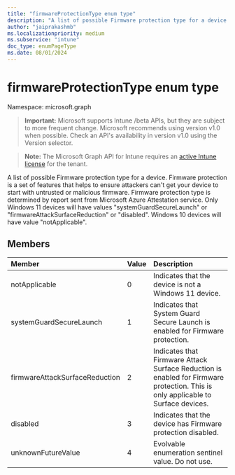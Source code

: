 ```yaml
---
title: "firmwareProtectionType enum type"
description: "A list of possible Firmware protection type for a device. Firmware protection is a set of features that helps to ensure attackers can't get your device to start with untrusted or malicious firmware. Firmware protection type is determined by report sent from Microsoft Azure Attestation service. Only Windows 11 devices will have values "systemGuardSecureLaunch" or "firmwareAttackSurfaceReduction" or "disabled". Windows 10 devices will have value "notApplicable"."
author: "jaiprakashmb"
ms.localizationpriority: medium
ms.subservice: "intune"
doc_type: enumPageType
ms.date: 08/01/2024
---
```


# firmwareProtectionType enum type

Namespace: microsoft.graph

> **Important:** Microsoft supports Intune /beta APIs, but they are subject to more frequent change. Microsoft recommends using version v1.0 when possible. Check an API's availability in version v1.0 using the Version selector.

> **Note:** The Microsoft Graph API for Intune requires an [active Intune license](https://go.microsoft.com/fwlink/?linkid=839381) for the tenant.

A list of possible Firmware protection type for a device. Firmware protection is a set of features that helps to ensure attackers can't get your device to start with untrusted or malicious firmware. Firmware protection type is determined by report sent from Microsoft Azure Attestation service. Only Windows 11 devices will have values "systemGuardSecureLaunch" or "firmwareAttackSurfaceReduction" or "disabled". Windows 10 devices will have value "notApplicable".

## Members
|Member|Value|Description|
|:---|:---|:---|
|notApplicable|0|Indicates that the device is not a Windows 11 device.|
|systemGuardSecureLaunch|1|Indicates that System Guard Secure Launch is enabled for Firmware protection.|
|firmwareAttackSurfaceReduction|2|Indicates that Firmware Attack Surface Reduction is enabled for Firmware protection. This is only applicable to Surface devices.|
|disabled|3|Indicates that the device has Firmware protection disabled.|
|unknownFutureValue|4|Evolvable enumeration sentinel value. Do not use.|